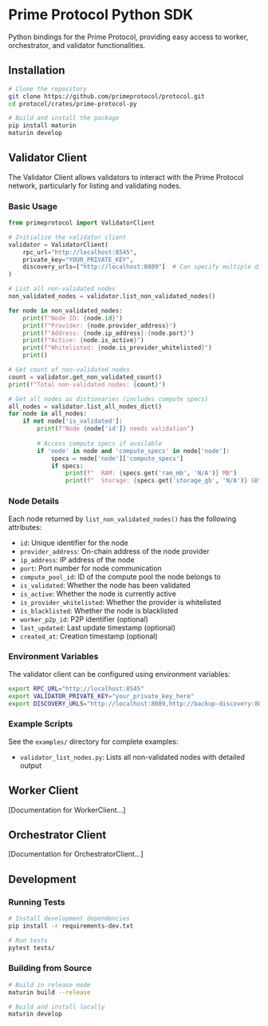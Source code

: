 # Prime Protocol Python SDK

Python bindings for the Prime Protocol, providing easy access to worker, orchestrator, and validator functionalities.

## Installation

```bash
# Clone the repository
git clone https://github.com/primeprotocol/protocol.git
cd protocol/crates/prime-protocol-py

# Build and install the package
pip install maturin
maturin develop
```

## Validator Client

The Validator Client allows validators to interact with the Prime Protocol network, particularly for listing and validating nodes.

### Basic Usage

```python
from primeprotocol import ValidatorClient

# Initialize the validator client
validator = ValidatorClient(
    rpc_url="http://localhost:8545",
    private_key="YOUR_PRIVATE_KEY",
    discovery_urls=["http://localhost:8089"]  # Can specify multiple discovery services
)

# List all non-validated nodes
non_validated_nodes = validator.list_non_validated_nodes()

for node in non_validated_nodes:
    print(f"Node ID: {node.id}")
    print(f"Provider: {node.provider_address}")
    print(f"Address: {node.ip_address}:{node.port}")
    print(f"Active: {node.is_active}")
    print(f"Whitelisted: {node.is_provider_whitelisted}")
    print()

# Get count of non-validated nodes
count = validator.get_non_validated_count()
print(f"Total non-validated nodes: {count}")

# Get all nodes as dictionaries (includes compute specs)
all_nodes = validator.list_all_nodes_dict()
for node in all_nodes:
    if not node['is_validated']:
        print(f"Node {node['id']} needs validation")
        
        # Access compute specs if available
        if 'node' in node and 'compute_specs' in node['node']:
            specs = node['node']['compute_specs']
            if specs:
                print(f"  RAM: {specs.get('ram_mb', 'N/A')} MB")
                print(f"  Storage: {specs.get('storage_gb', 'N/A')} GB")
```

### Node Details

Each node returned by `list_non_validated_nodes()` has the following attributes:

- `id`: Unique identifier for the node
- `provider_address`: On-chain address of the node provider
- `ip_address`: IP address of the node
- `port`: Port number for node communication
- `compute_pool_id`: ID of the compute pool the node belongs to
- `is_validated`: Whether the node has been validated
- `is_active`: Whether the node is currently active
- `is_provider_whitelisted`: Whether the provider is whitelisted
- `is_blacklisted`: Whether the node is blacklisted
- `worker_p2p_id`: P2P identifier (optional)
- `last_updated`: Last update timestamp (optional)
- `created_at`: Creation timestamp (optional)

### Environment Variables

The validator client can be configured using environment variables:

```bash
export RPC_URL="http://localhost:8545"
export VALIDATOR_PRIVATE_KEY="your_private_key_here"
export DISCOVERY_URLS="http://localhost:8089,http://backup-discovery:8089"
```

### Example Scripts

See the `examples/` directory for complete examples:
- `validator_list_nodes.py`: Lists all non-validated nodes with detailed output

## Worker Client

[Documentation for WorkerClient...]

## Orchestrator Client

[Documentation for OrchestratorClient...]

## Development

### Running Tests

```bash
# Install development dependencies
pip install -r requirements-dev.txt

# Run tests
pytest tests/
```

### Building from Source

```bash
# Build in release mode
maturin build --release

# Build and install locally
maturin develop
``` 